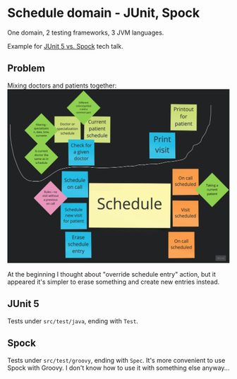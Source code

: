 # Schedule domain - JUnit, Spock
One domain, 2 testing frameworks, 3 JVM languages.

Example for [JUnit 5 vs. Spock](https://github.com/mat3e/talks/tree/master/docs/junit-spock) tech talk.

## Problem
Mixing doctors and patients together:
[![EventStorming session](./schedule.png)](./schedule.png)

At the beginning I thought about "override schedule entry" action, but it appeared it's simpler to erase something and create new entries instead.

## JUnit 5
Tests under `src/test/java`, ending with `Test`.

## Spock
Tests under `src/test/groovy`, ending with `Spec`. It's more convenient to use Spock with Groovy. I don't know how to use it with something else anyway...
